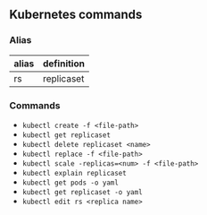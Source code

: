 

## Kubernetes commands


### Alias
alias|definition
:---|:---
rs|replicaset




### Commands

- `kubectl create -f <file-path>`
- `kubectl get replicaset`
- `kubectl delete replicaset <name>`
- `kubectl replace -f <file-path>`
- `kubectl scale -replicas=<num> -f <file-path>`
- `kubectl explain replicaset`
- `kubectl get pods -o yaml`
- `kubectl get replicaset -o yaml`
- `kubectl edit rs <replica name>`